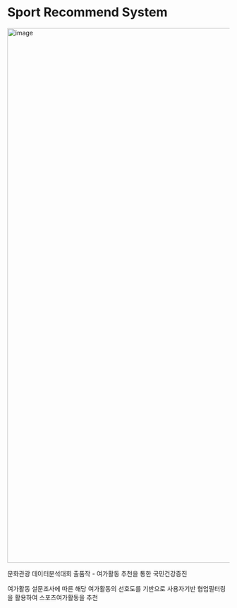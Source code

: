 # Sport Recommend System

<img width="1210" alt="image" src="https://user-images.githubusercontent.com/76480887/220229996-1cdb3e7a-0922-4876-88fd-cf2a6e290280.png">

문화관광 데이터분석대회 출품작 - 여가활동 추천을 통한 국민건강증진 

여가활동 설문조사에 따른 해당 여가활동의 선호도를 기반으로 사용자기반 협업필터링을 활용하여 스포츠여가활동을 추천
